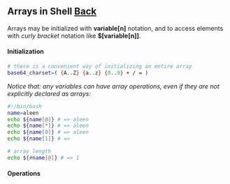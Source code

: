 ## Arrays in Shell [Back](./../Shell.md)

Arrays may be initialized with **variable[n]** notation, and to access elements with *curly bracket* notation like **$[variable[n]]**.

#### Initialization

```bash
# there is a convenient way of initializing an entire array
base64_charset=( {A..Z} {a..z} {0..9} + / = )
```

*Notice that: any variables can have array operations, even if they are not explicitly declared as arrays:*

```bash
#!/bin/bash
name=aleen
echo ${name[@]} # => aleen
echo ${name[*]} # => aleen
echo ${name[0]} # => aleen
echo ${name[1]} # => 

# array length
echo ${#name[@]} # => 1
```

#### Operations


